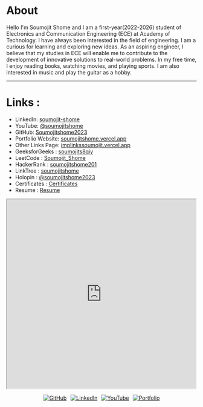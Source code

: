 # About

Hello I'm Soumojit Shome and I am a first-year(2022-2026) student of Electronics and Communication Engineering (ECE) at Academy of Technology. I have always been interested in the field of engineering. I am a curious for learning and exploring new ideas. As an aspiring engineer, I believe that my studies in ECE will enable me to contribute to the development of innovative solutions to real-world problems. In my free time, I enjoy reading books, watching movies, and playing sports. I am also interested in music and play the guitar as a hobby.

---

# Links :

- LinkedIn: [soumojit-shome](https://www.linkedin.com/in/soumojit-shome)
- YouTube: [@soumojitshome](https://youtube.com/@soumojitshome)
- GitHub: [Soumojitshome2023](https://github.com/Soumojitshome2023)
- Portfolio Website: [soumojitshome.vercel.app](https://soumojitshome.vercel.app)
- Other Links Page: [implinkssoumojit.vercel.app](https://implinkssoumojit.vercel.app)
- GeeksforGeeks : [soumojits8qiy](https://auth.geeksforgeeks.org/user/soumojits8qiy)
- LeetCode : [Soumojit_Shome](https://leetcode.com/Soumojit_Shome/)
- HackerRank : [soumojitshome201](https://www.hackerrank.com/soumojitshome201?hr_r=1)
- LinkTree : [soumojitshome](https://linktr.ee/soumojitshome)
- Holopin : [@soumojitshome2023](https://www.holopin.io/@soumojitshome2023#)
- Certificates : [Certificates](https://www.linkedin.com/in/soumojit-shome/details/certifications/)
- Resume : [Resume](https://drive.google.com/file/d/11Q2jRHf40tcqbG9fF_H4CdAWA4G1ikXL/view?usp=drive_link)



<iframe src="https://drive.google.com/file/d/11Q2jRHf40tcqbG9fF_H4CdAWA4G1ikXL/preview" width="500px" height="500px"></iframe>

<br>

<!-- # Connect with me :   -->

<div style="display: flex; justify-content: center; flex-wrap: wrap; gap: 10px;">
 
[![GitHub](https://img.shields.io/badge/github-%2324292e.svg?&style=for-the-badge&logo=github&logoColor=white)](https://github.com/Soumojitshome2023) 

[![LinkedIn](https://img.shields.io/badge/linkedin-%231E77B5.svg?&style=for-the-badge&logo=linkedin&logoColor=white)](https://www.linkedin.com/in/soumojit-shome-90a190241)
  
[![YouTube](https://img.shields.io/badge/youtube-%23EE4831.svg?&style=for-the-badge&logo=youtube&logoColor=white)](https://youtube.com/@soumojitshome)

[![Portfolio](https://img.shields.io/badge/Portfolio-%23000000.svg?style=for-the-badge&logo=vercel&logoColor=white)](https://www.soumojitshome.me/)
  
</div>

<br>
